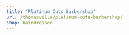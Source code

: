 ```yaml
---
title: "Platinum Cuts Barbershop"
url: /thomasville/platinum-cuts-barbershop/
shop: hairdresser
---
```

